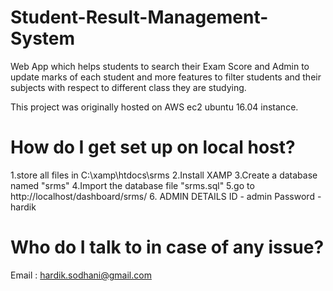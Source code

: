 # Student-Result-Management-System
Web App which helps students to search their Exam Score and Admin to update marks of each student and more features to filter students and their subjects with respect to different class they are studying.


This project was originally hosted on AWS ec2 ubuntu 16.04 instance.

# How do I get set up on local host?
1.store all files in C:\xamp\htdocs\srms
2.Install XAMP
3.Create a database named "srms"
4.Import the database file "srms.sql"
5.go to http://localhost/dashboard/srms/
6. ADMIN DETAILS 
ID - admin
Password - hardik


# Who do I talk to in case of any issue? 
Email : hardik.sodhani@gmail.com

